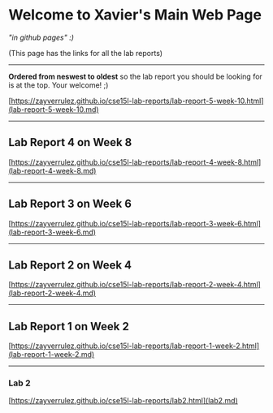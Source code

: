 # Welcome to Xavier's Main Web Page
*"in github pages" :)* 

(This page has the links for all the lab reports)

---

**Ordered from neswest to oldest** so the lab report you should be looking for is at the top. Your welcome! ;)


[https://zayverrulez.github.io/cse15l-lab-reports/lab-report-5-week-10.html](lab-report-5-week-10.md)

---

## Lab Report 4 on Week 8

[https://zayverrulez.github.io/cse15l-lab-reports/lab-report-4-week-8.html](lab-report-4-week-8.md)

---

## Lab Report 3 on Week 6

[https://zayverrulez.github.io/cse15l-lab-reports/lab-report-3-week-6.html](lab-report-3-week-6.md)

---

## Lab Report 2 on Week 4

[https://zayverrulez.github.io/cse15l-lab-reports/lab-report-2-week-4.html](lab-report-2-week-4.md)

---

## Lab Report 1 on Week 2

[https://zayverrulez.github.io/cse15l-lab-reports/lab-report-1-week-2.html](lab-report-1-week-2.md)

---

### Lab 2

[https://zayverrulez.github.io/cse15l-lab-reports/lab2.html](lab2.md)

